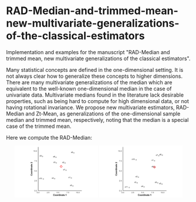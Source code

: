 # RAD-Median-and-trimmed-mean-new-multivariate-generalizations-of-the-classical-estimators
Implementation and examples for the manuscript "RAD-Median and trimmed mean, new multivariate generalizations of the classical estimators".


Many statistical concepts are defined in the one-dimensional setting. It is not always clear how to generalize these concepts to higher dimensions. There are many multivariate generalizations of the median which are equivalent to the well-known one-dimensional median in the case of univariate data. Multivariate medians found in the literature lack desirable properties, such as being hard to compute for high dimensional data, or not having rotational invariance. We propose new multivariate estimators, RAD-Median and Zt-Mean, as generalizations of the one-dimensional sample median and trimmed mean, respectively, noting that the median is a special case of the trimmed mean.

Here we compute the RAD-Median:
<p align="center">
  <img src="https://github.com/1saacRankin/RAD-Median-and-trimmed-mean-new-multivariate-generalizations-of-the-classical-estimators/raw/main/example_n10.png" alt="Result 1" width="45%" />
  <img src="https://github.com/1saacRankin/RAD-Median-and-trimmed-mean-new-multivariate-generalizations-of-the-classical-estimators/raw/main/example_n11.png" alt="Result 2" width="45%" />
</p>
